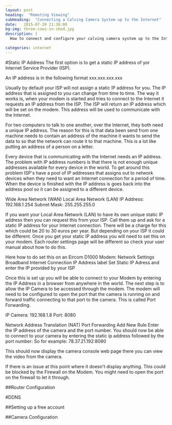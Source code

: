 ```yaml
---
layout: post
heading:  "Remoting Viewing"
subHeading:  "Connecting a Calving Camera System up to the Internet"
date:   2015-07-20 21:36:00
bg-img: three-cows-in-shed.jpg
description: |
  How to connect and configure your calving camera system up to the Internet? There are two main way to accomplish with a static IP address from your ISP or with a DDNS. This article will describe in detail how to do this.

categories: internet
---
```


#Static IP Address
The first option is to get a static IP address of yor Internet Service Provider (ISP). 

An IP address is in the following format xxx.xxx.xxx.xxx

Usually by default your ISP will not assign a static IP address for you. The IP address that is assigned to you can change from time to time. The way it works is, when your modem is started and tries to connect to the Internet it requests an IP address from the ISP. The ISP will return an IP address which will be set on the modem. This address will be used to communicate with the Internet.

For two computers to talk to one another, over the Internet, they both need a unique IP address. The reason for this is that data been send from one machine needs to contain an address of the machine it wants to send the data to so that the network can route it to that machine. This is a lot like putting an address of a person on a letter.

Every device that is communicating with the Internet needs an IP address. The problem with IP address numbers is that there is not enough unique addresses available for every device in the world. To get around this problem ISP's have a pool of IP addresses that assigns out to network devices when they need to want an Internet connection for a period of time. When the device is finished with the IP address is goes back into the address pool so it can be assigned to a different device.

Wide Area Network (WAN)
Local Area Network (LAN)
IP Address: 192.168.1.254
Subnet Mask: 255.255.255.0



If you want your Local Area Network (LAN) to have its own unique static IP address then you can request this from your ISP. Call them up and ask for a static IP address for your Internet connection. There will be a charge for this which could be 20 to 30 euros per year. But depending on your ISP it could be different. 
Once you get your static IP address you will need to set this on your modem. Each router settings page will be different so check your user manual about how to do this.

Here how to do set this on an Eircom D1000 Modem:
Network Settings
Broadband
Internet Connection
IP Address label
Set Static IP Adress and enter the IP provided by your ISP

Once this is set up you will be able to connect to your Modem by entering the IP Address in a browser from anywhere in the world.
The next step is to allow the IP Camera to be accessed through the modem. The modem will need to be configured to open the port that the camera is running on and forward traffic connecting to that port to the camera. This is called Port Forwarding.

IP Camera: 
192.168.1.8
Port: 8080


Network Address Translation (NAT)
Port Forwarding
Add New Rule
Enter the IP address of the camera and the port number. You should now be able to connect to your camera by entering the static ip address followed by the port number:
So for example: 78.37.21.192:8080

This should now display the camera console web page there you can view the video from the camera.

If there is an issue at this point where it doesn't display anything. This could be blocked by the Firewall on the Modem. You might need to open the port on the firewall to let it through.


##Router Configuration


#DDNS


##Setting up a free account

##Camera Configuration
